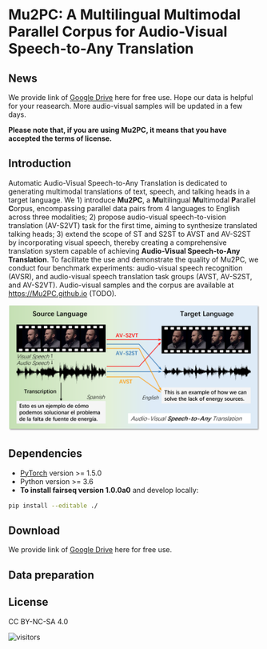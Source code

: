 # Mu2PC: A Multilingual Multimodal Parallel Corpus for Audio-Visual Speech-to-Any Translation

## News

We provide link of [Google Drive](https://drive.google.com/file/d/1wzyzwXdaKmJUauMLwaGw82XtwX6Fo6HJ/view?usp=sharing) here for free use. Hope our data is helpful for your reasearch. More audio-visual samples will be updated in a few days.

**Please note that, if you are using Mu2PC, it means that you have accepted the terms of license.**

## Introduction
Automatic Audio-Visual Speech-to-Any Translation is dedicated to generating multimodal translations of text, speech, and talking heads in a target language. We 1) introduce **Mu2PC**, a **Mu**ltilingual **Mu**ltimodal **P**arallel **C**orpus, encompassing parallel data pairs from 4 languages to English across three modalities; 2) propose audio-visual speech-to-vision translation (AV-S2VT) task for the first time, aiming to synthesize translated talking heads; 3) extend the scope of ST and S2ST to AVST and AV-S2ST by incorporating visual speech, thereby creating a comprehensive translation system capable of achieving **Audio-Visual Speech-to-Any Translation**. To facilitate the use and demonstrate the quality of Mu2PC, we conduct four benchmark experiments: audio-visual speech recognition (AVSR), and audio-visual speech translation task groups (AVST, AV-S2ST, and AV-S2VT). Audio-visual samples and the corpus are available at https://Mu2PC.github.io (TODO).

![./assets/speech_to_any.png](./assets/speech_to_any.png#pic_center=400x)

## Dependencies
* [PyTorch](http://pytorch.org/) version >= 1.5.0
* Python version >= 3.6
* **To install fairseq version 1.0.0a0** and develop locally:
``` bash
pip install --editable ./
```

## Download
We provide link of [Google Drive](https://drive.google.com/file/d/1wzyzwXdaKmJUauMLwaGw82XtwX6Fo6HJ/view?usp=sharing) here for free use.

## Data preparation

## License
CC BY-NC-SA 4.0

![visitors](https://visitor-badge.laobi.icu/badge?page_id=Mu2PC/Mu2PC)

